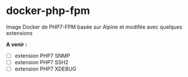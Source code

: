 # docker-php-fpm

Image Docker de PHP7-FPM basée sur Alpine et modifée avec quelques extensions

**A venir :**
- [ ] extension PHP7 SNMP
- [ ] extension PHP7 SSH2
- [ ] extension PHP7 XDEBUG
